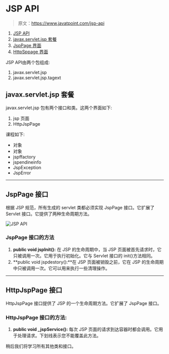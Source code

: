 # JSP API

> 原文：<https://www.javatpoint.com/jsp-api>

1.  [JSP API](#)
2.  [javax.servlet.jsp 套餐](#jsppackage)
3.  [JspPage 界面](#jsppage)
4.  [HttpSppage 界面](#httpjsppage)

JSP API由两个包组成:

1.  javax.servlet.jsp
2.  javax.servlet.jsp.tagext

## javax.servlet.jsp 套餐

javax.servlet.jsp 包有两个接口和类。这两个界面如下:

1.  jsp 页面
2.  HttpJspPage

课程如下:

*   对象
*   对象
*   jspffactory
*   jspendineinfo
*   JspException
*   JspError

* * *

## JspPage 接口

根据 JSP 规范，所有生成的 servlet 类都必须实现 JspPage 接口。它扩展了 Servlet 接口。它提供了两种生命周期方法。

![JSP API](../img/cbd7ad875b532941ed7ffc6941d5ae19.png)

### JspPage 接口的方法

1.  **public void jspInit():** 在 JSP 的生命周期中，当 JSP 页面被首先请求时，它只被调用一次。它用于执行初始化。它与 Servlet 接口的 init()方法相同。
2.  **public void jspdestory():**在 JSP 页面被销毁之前，它在 JSP 的生命周期中只被调用一次。它可以用来执行一些清理操作。

* * *

## HttpJspPage 接口

HttpJspPage 接口提供了 JSP 的一个生命周期方法。它扩展了 JspPage 接口。

### HttpJspPage 接口的方法:

1.  **public void _jspService():** 每次 JSP 页面的请求到达容器时都会调用。它用于处理请求。下划线表示您不能覆盖此方法。

稍后我们将学习所有其他类和接口。